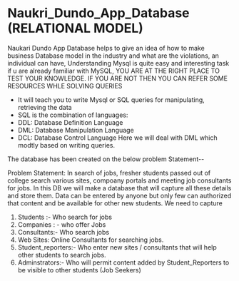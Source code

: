 # Naukri_Dundo_App_Database (RELATIONAL MODEL)
Naukari Dundo App Database helps to give an idea of how to make business Database model in the industry and what are the violations, an individual can have,
Understanding Mysql is quite easy and interesting task if u are already familiar with MySQL, YOU ARE AT THE RIGHT PLACE TO TEST YOUR KNOWLEDGE.
IF YOU ARE NOT THEN YOU CAN REFER SOME RESOURCES WHLE SOLVING QUERIES

- It will teach you to write Mysql or SQL queries for manipulating, retrieving the data
- SQL is the combination of languages:
- DDL: Database Definition Language
- DML: Database Manipulation Language
- DCL: Database Control Language
Here we will deal with DML which modtly based on writing queries.

The database has been created on the below problem Statement--

Problem Statement: 
In search of jobs, fresher students passed out of college search various sites, compoany portals and meeting job consultants for jobs. In this DB we will make a database that will capture all these details and store them. Data can be entered by anyone but only few can authorized that content and be available for other new students. We need to capture
1. Students :- Who search for jobs
2. Companies : - who offer Jobs
3. Consultants:- Who search jobs
4. Web Sites: Online Consultants for searching jobs.
5. Student_reporters:- Who enter new sites / consultants that will help other students to search jobs.
6. Adminstrators:- Who will permit content added by Student_Reporters to be visible to other students (Job Seekers)
